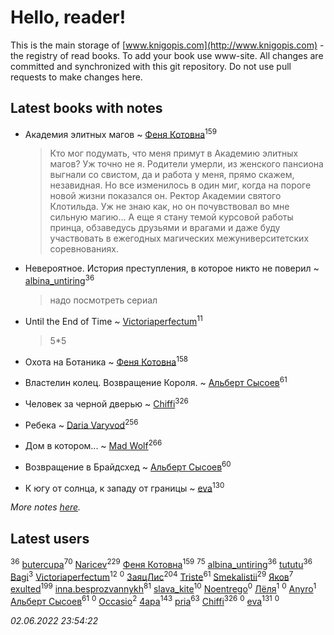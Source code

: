 # Hello, reader!
This is the main storage of [www.knigopis.com](http://www.knigopis.com) - the registry of read books.
To add your book use www-site. All changes are committed and synchronized with this git repository.
Do not use pull requests to make changes here.


## Latest books with notes
* Академия элитных магов ~ [Феня Котовна](users/109/109746193906459706720-google)<sup>159</sup>
    > Кто мог подумать, что меня примут в Академию элитных магов? Уж точно не я. Родители умерли, из женского пансиона выгнали со свистом, да и работа у меня, прямо скажем, незавидная. Но все изменилось в один миг, когда на пороге новой жизни показался он. Ректор Академии святого Клотильда. Уж не знаю как, но он почувствовал во мне сильную магию… А еще я стану темой курсовой работы принца, обзаведусь друзьями и врагами и даже буду участвовать в ежегодных магических межуниверситетских соревнованиях.

* Невероятное. История преступления, в которое никто не поверил ~ [albina_untiring](users/257/2579695-vkontakte)<sup>36</sup>
    > надо посмотреть сериал

* Until the End of Time ~ [Victoriaperfectum](users/117/117396356938980769291-google)<sup>11</sup>
    > 5*5

* Охота на Ботаника ~ [Феня Котовна](users/109/109746193906459706720-google)<sup>158</sup>

* Властелин колец. Возвращение Короля. ~ [Альберт Сысоев](users/474/47446642-vkontakte)<sup>61</sup>

* Человек за черной дверью ~ [Chiffi](users/105/105831994080785626680-google)<sup>326</sup>

* Ребека ~ [Daria Varyvod](users/829/829893410524253-facebook)<sup>256</sup>

* Дом в котором... ~ [Mad Wolf](users/947/94738840-vkontakte)<sup>266</sup>

* Возвращение в Брайдсхед ~ [Альберт Сысоев](users/474/47446642-vkontakte)<sup>60</sup>

* К югу от солнца, к западу от границы ~ [eva](users/111/111656270551033014778-google)<sup>130</sup>


_More notes [here](latest_books_with_notes.md)._


## Latest users
[](users/309/309238388536274478-mailru)<sup>36</sup> 
[butercupa](users/193/193697993-vkontakte)<sup>70</sup> 
[Naricev](users/107/107090515204537133928-google)<sup>229</sup> 
[Феня Котовна](users/109/109746193906459706720-google)<sup>159</sup> 
[](users/153/1537586159620888-facebook)<sup>75</sup> 
[albina_untiring](users/257/2579695-vkontakte)<sup>36</sup> 
[tututu](users/135/135685382-vkontakte)<sup>36</sup> 
[Bagi](users/336/336375377-vkontakte)<sup>3</sup> 
[Victoriaperfectum](users/117/117396356938980769291-google)<sup>12</sup> 
[](users/101/101993023995003150366-google)<sup>0</sup> 
[ЗаяцЛис](users/112/112388384595246311466-google)<sup>204</sup> 
[Triste](users/517/5175580462988229760-mailru)<sup>61</sup> 
[Smekalistii](users/864/86487125-vkontakte)<sup>29</sup> 
[Яков](users/105/105550558690336621150-google)<sup>7</sup> 
[exulted](users/100/100599204551896265722-google)<sup>199</sup> 
[inna.besprozvannykh](users/733/73323849-yandex)<sup>81</sup> 
[slava_kite](users/134/134671934-vkontakte)<sup>10</sup> 
[Noentrego](users/117/117044164287670732330-google)<sup>0</sup> 
[Лёля](users/116/116548990352210245412-google)<sup>1</sup> 
[](users/100/1001822779-yandex)<sup>0</sup> 
[Anyro](users/114/114881333859552166326-google)<sup>1</sup> 
[Альберт Сысоев](users/474/47446642-vkontakte)<sup>61</sup> 
[](users/100/100097069456712612136-google)<sup>0</sup> 
[Occasio](users/114/114033154327786537076-google)<sup>2</sup> 
[4apa](users/117/117392596378069249667-google)<sup>143</sup> 
[pria](users/128/128917939-vkontakte)<sup>63</sup> 
[Chiffi](users/105/105831994080785626680-google)<sup>326</sup> 
[](users/590/590481280-vkontakte)<sup>0</sup> 
[eva](users/111/111656270551033014778-google)<sup>131</sup> 
[](users/108/108468706061728554377-google)<sup>0</sup> 


_02.06.2022 23:54:22_
